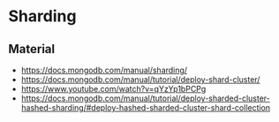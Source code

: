 # Sharding

## Material

* https://docs.mongodb.com/manual/sharding/
* https://docs.mongodb.com/manual/tutorial/deploy-shard-cluster/
* https://www.youtube.com/watch?v=qYzYp1bPCPg
* https://docs.mongodb.com/manual/tutorial/deploy-sharded-cluster-hashed-sharding/#deploy-hashed-sharded-cluster-shard-collection